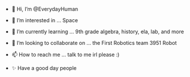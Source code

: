 - 👋 Hi, I’m @EverydayHuman
- 👀 I’m interested in ... Space
- 🌱 I’m currently learning ... 9th grade algebra, history, ela, lab, and more
- 💞️ I’m looking to collaborate on ... the First Robotics team 3951 Robot
- 📫 How to reach me ... talk to me irl please :)

- ✨ Have a good day people

<!---
EverydayHuman/EverydayHuman is a ✨ special ✨ repository because its `README.md` (this file) appears on your GitHub profile.
You can click the Preview link to take a look at your changes.
--->

